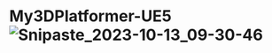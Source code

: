 # My3DPlatformer-UE5![Snipaste_2023-10-13_09-30-46](https://github.com/sam20191128/My3DPlatformer-UE5/assets/58284040/2dfad2cb-c229-4120-9ab3-994a5226cc0d)

